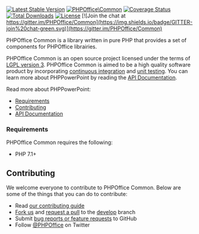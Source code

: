 [![Latest Stable Version](https://poser.pugx.org/phpoffice/common/v/stable.png)](https://packagist.org/packages/phpoffice/common)
[![PHPOffice\Common](https://github.com/PHPOffice/Common/actions/workflows/php.yml/badge.svg)](https://github.com/PHPOffice/Common/actions/workflows/php.yml)
[![Coverage Status](https://coveralls.io/repos/github/PHPOffice/Common/badge.svg?branch=develop)](https://coveralls.io/github/PHPOffice/Common?branch=develop)
[![Total Downloads](https://poser.pugx.org/phpoffice/common/downloads.png)](https://packagist.org/packages/phpoffice/common)
[![License](https://poser.pugx.org/phpoffice/common/license.png)](https://packagist.org/packages/phpoffice/common)
[![Join the chat at https://gitter.im/PHPOffice/Common](https://img.shields.io/badge/GITTER-join%20chat-green.svg)](https://gitter.im/PHPOffice/Common)


PHPOffice Common is a library written in pure PHP that provides a set of components for PHPOffice librairies. 

PHPOffice Common is an open source project licensed under the terms of [LGPL version 3](https://github.com/PHPOffice/Common/blob/develop/COPYING.LESSER). PHPOffice Common is aimed to be a high quality software product by incorporating [continuous integration](https://travis-ci.org/PHPOffice/Common) and [unit testing](http://phpoffice.github.io/Common/coverage/develop/). You can learn more about PHPPowerPoint by reading the [API Documentation](http://phpoffice.github.io/Common/docs/develop/).

Read more about PHPPowerPoint:

- [Requirements](#requirements)
- [Contributing](#contributing)
- [API Documentation](http://phpoffice.github.io/Common/docs/master/)

### Requirements

PHPOffice Common requires the following:

- PHP 7.1+

## Contributing

We welcome everyone to contribute to PHPOffice Common. Below are some of the things that you can do to contribute:

- Read [our contributing guide](https://github.com/PHPOffice/Common/blob/master/CONTRIBUTING.md)
- [Fork us](https://github.com/PHPOffice/Common/fork) and [request a pull](https://github.com/PHPOffice/Common/pulls) to the [develop](https://github.com/PHPOffice/Common/tree/develop) branch
- Submit [bug reports or feature requests](https://github.com/PHPOffice/Common/issues) to GitHub
- Follow [@PHPOffice](https://twitter.com/PHPOffice) on Twitter
